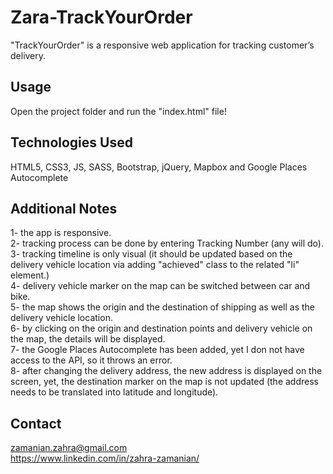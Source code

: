 ﻿# Zara-TrackYourOrder
"TrackYourOrder" is a responsive web application for tracking customer’s delivery.

## Usage
Open the project folder and run the "index.html" file!

## Technologies Used
HTML5, CSS3, JS, SASS, Bootstrap, jQuery, Mapbox and Google Places Autocomplete


## Additional Notes
1- the app is responsive.  
2- tracking process can be done by entering Tracking Number (any will do).  
3- tracking timeline is only visual (it should be updated based on the delivery vehicle location via adding "achieved" class to the related "li" element.)  
4- delivery vehicle marker on the map can be switched between car and bike.  
5- the map shows the origin and the destination of shipping as well as the delivery vehicle location.  
6- by clicking on the origin and destination points and delivery vehicle on the map, the details will be displayed.  
7- the Google Places Autocomplete has been added, yet I don not have access to the API, so it throws an error.  
8- after changing the delivery address, the new address is displayed on the screen, yet, the destination marker on the map is not updated (the address needs to be translated into latitude and longitude).  


## Contact
zamanian.zahra@gmail.com  
https://www.linkedin.com/in/zahra-zamanian/
